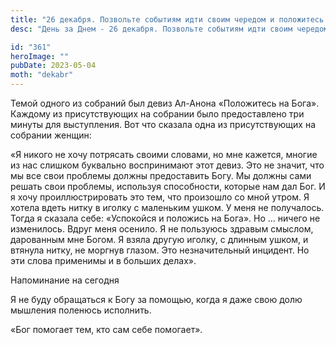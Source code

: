 ```yaml
---
title: "26 декабря. Позвольте событиям идти своим чередом и положитесь на Бога"
desc: "День за Днем - 26 декабря. Позвольте событиям идти своим чередом и положитесь на Бога"

id: "361"
heroImage: ""
pubDate: 2023-05-04
moth: "dekabr"
---
```


Темой одного из собраний был девиз Ал-Анона «Положитесь на Бога». Каждому из
присутствующих на собрании было предоставлено три минуты для выступления. Вот
что сказала одна из присутствующих на собрании женщин:

«Я никого не хочу потрясать своими словами, но мне кажется, многие из нас
слишком буквально воспринимают этот девиз. Это не значит, что мы все свои
проблемы должны предоставить Богу. Мы должны сами решать свои проблемы,
используя способности, которые нам дал Бог. И я хочу проиллюстрировать это
тем, что произошло со мной утром. Я хотела вдеть нитку в иголку с маленьким
ушком. У меня не получалось. Тогда я сказала себе: «Успокойся и положись на
Бога». Но … ничего не изменилось. Вдруг меня осенило. Я не пользуюсь здравым
смыслом, дарованным мне Богом. Я взяла другую иголку, с длинным ушком, и
втянула нитку, не моргнув глазом. Это незначительный инцидент. Но эти слова
применимы и в больших делах».

Напоминание на сегодня

Я не буду обращаться к Богу за помощью, когда я даже свою долю мышления
поленюсь исполнить.

«Бог помогает тем, кто сам себе помогает».
